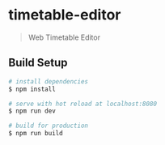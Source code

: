 # timetable-editor

> Web Timetable Editor

## Build Setup

``` bash
# install dependencies
$ npm install

# serve with hot reload at localhost:8080
$ npm run dev

# build for production
$ npm run build
```
